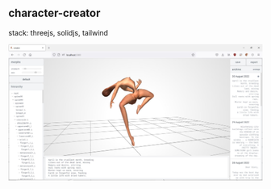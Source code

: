 ## character-creator

stack: threejs, solidjs, tailwind

![Alt text](overview.jpg?raw=true "Title")
